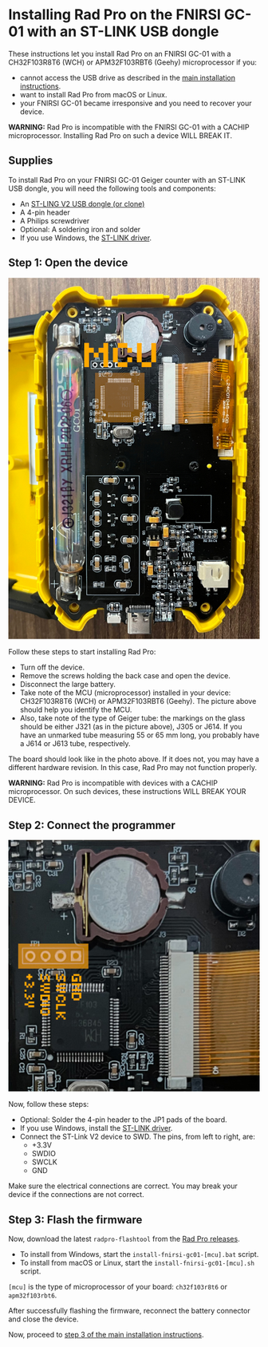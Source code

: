 # Installing Rad Pro on the FNIRSI GC-01 with an ST-LINK USB dongle

These instructions let you install Rad Pro on an FNIRSI GC-01 with a CH32F103R8T6 (WCH) or APM32F103RBT6 (Geehy) microprocessor if you:

* cannot access the USB drive as described in the [main installation instructions](install.md).
* want to install Rad Pro from macOS or Linux.
* your FNIRSI GC-01 became irresponsive and you need to recover your device.

**WARNING:** Rad Pro is incompatible with the FNIRSI GC-01 with a CACHIP microprocessor. Installing Rad Pro on such a device WILL BREAK IT.

## Supplies

To install Rad Pro on your FNIRSI GC-01 Geiger counter with an ST-LINK USB dongle, you will need the following tools and components:

* An [ST-LING V2 USB dongle (or clone)](https://www.amazon.com/s?k=st-link+v2)
* A 4-pin header
* A Philips screwdriver
* Optional: A soldering iron and solder
* If you use Windows, the [ST-LINK driver](https://www.st.com/en/development-tools/stsw-link009.html).

## Step 1: Open the device

![FNIRSI GC-01 circuit board types](img/gc-01-board-type.jpg)

Follow these steps to start installing Rad Pro:

* Turn off the device.
* Remove the screws holding the back case and open the device.
* Disconnect the large battery.
* Take note of the MCU (microprocessor) installed in your device: CH32F103R8T6 (WCH) or APM32F103RBT6 (Geehy). The picture above should help you identify the MCU.
* Also, take note of the type of Geiger tube: the markings on the glass should be either J321 (as in the picture above), J305 or J614. If you have an unmarked tube measuring 55 or 65 mm long, you probably have a J614 or J613 tube, respectively.

The board should look like in the photo above. If it does not, you may have a different hardware revision. In this case, Rad Pro may not function properly.

**WARNING:** Rad Pro is incompatible with devices with a CACHIP microprocessor. On such devices, these instructions WILL BREAK YOUR DEVICE.

## Step 2: Connect the programmer

![Bosean FS-600 connectors](img/gc-01-swd.jpg)

Now, follow these steps:

* Optional: Solder the 4-pin header to the JP1 pads of the board.
* If you use Windows, install the [ST-LINK driver](https://www.st.com/en/development-tools/stsw-link009.html).
* Connect the ST-Link V2 device to SWD. The pins, from left to right, are:
  * +3.3V
  * SWDIO
  * SWCLK
  * GND

Make sure the electrical connections are correct. You may break your device if the connections are not correct.

## Step 3: Flash the firmware

Now, download the latest `radpro-flashtool` from the [Rad Pro releases](https://github.com/Gissio/radpro/releases).

* To install from Windows, start the `install-fnirsi-gc01-[mcu].bat` script.
* To install from macOS or Linux, start the `install-fnirsi-gc01-[mcu].sh` script.

`[mcu]` is the type of microprocessor of your board: `ch32f103r8t6` or `apm32f103rbt6`.

After successfully flashing the firmware, reconnect the battery connector and close the device.

Now, proceed to [step 3 of the main installation instructions](install.md#step-3-configure-your-device).
